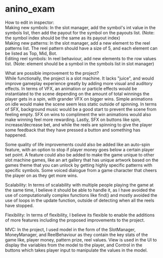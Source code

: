 # anino_exam
 
How to edit in inspector:\
Making new symbols: In the slot manager, add the symbol's int value in the symbols list, then add the payout for the symbol on the payouts list. (Note: the symbol index should be the same as its payout index)\
Making new patterns: In the slot manager, add a new element to the reel patterns list. The reel pattern should have a size of 5, and each element can be listed as Top, Mid, Bot.\
Editing reel symbols: In reel behaviour, add new elements to the row values list. (Note: element should be a symbol in the symbols list in slot manager)

What are possible improvement to the project?\
While functionally, the project is a slot machine. It lacks "juice", and would improve gameplay experience greatly by adding more visual and auditory effects. In terms of VFX, an animation or particle effects would be instantiated to the scene depending on the amount of total winnings the player gets in a spin, with grander VFX on bigger wins. Simple animations on idle would make the scene seem less static outside of spinning. In terms of SFX, background music would be a good start to prevent the scene from feeling empty. SFX on wins to compliment the win animations would also make winning feel more rewarding. Lastly, SFX on buttons like spin, increase/decrease bet, and while the reels are spinning to give the player some feedback that they have pressed a button and something has happened.

Some quality of life improvements could also be added like an auto-spin feature, with an option to stop if player money goes below a certain player set point. A feature could also be added to make the game unique to other slot machine games, like an art gallery that has unique artwork based on the games theme that you can unlock by getting highly specific patterns with specific symbols. Some voiced dialogue from a game character that cheers the player on as they get more wins.

Scalability:
In terms of scalability with multiple people playing the game at the same time, I believe it should be able to handle it, as I have avoided the use of computationally complex functions like find() and mostly avoided the use of loops in the update function, outside of detecting when all the reels have stopped.

Flexibility:
In terms of flexibility, I believe its flexible to enable the additions of more features including the proposed improvements to the project.

MVC:
In the project, I used model in the form of the SlotManager, MoneyManager, and ReelBehaviour as they contain the key stats of the game like, player money, pattern prize, reel values. View is used in the UI to display the variables from the model to the player, and Control in the buttons which takes player input to manipulate the values in the model.


